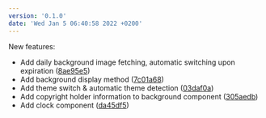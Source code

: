 ```yaml
---
version: '0.1.0'
date: 'Wed Jan 5 06:40:58 2022 +0200'
---
```


New features:

 - Add daily background image fetching, automatic switching upon expiration ([8ae95e5](https://github.com/xbanki/go-xbanki-me/commit/8ae95e534bb66a7e659a8d3882092c7e705155f6))
 - Add background display method ([7c01a68](https://github.com/xbanki/go-xbanki-me/commit/7c01a6845b004ef16d198ad93d3e103757e42cef))
 - Add theme switch & automatic theme detection ([03daf0a](https://github.com/xbanki/go-xbanki-me/commit/03daf0a6148ac8fc98444210c98dbe2b22667245))
 - Add copyright holder information to background component ([305aedb](https://github.com/xbanki/go-xbanki-me/commit/305aedb2c9faf509be6c91ea1aa9f3334625c720))
 - Add clock component ([da45df5](https://github.com/xbanki/go-xbanki-me/commit/da45df585a47fcec3fbc2857d3872023a7ccdf8d))